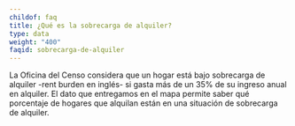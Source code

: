```yaml
---
childof: faq
title: ¿Qué es la sobrecarga de alquiler?
type: data
weight: "400"
faqid: sobrecarga-de-alquiler
---
```

La Oficina del Censo considera que un hogar está bajo sobrecarga de alquiler -rent burden en inglés- si gasta más de un 35% de su ingreso anual en alquiler. El dato que entregamos en el mapa permite saber qué porcentaje de hogares que alquilan están en una situación de sobrecarga de alquiler.